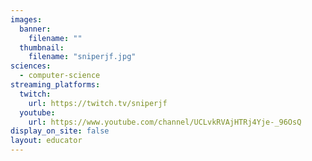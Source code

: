 ```yaml
---
images:
  banner:
    filename: ""
  thumbnail:
    filename: "sniperjf.jpg"
sciences:
  - computer-science
streaming_platforms:
  twitch:
    url: https://twitch.tv/sniperjf
  youtube:
    url: https://www.youtube.com/channel/UCLvkRVAjHTRj4Yje-_96OsQ
display_on_site: false
layout: educator
---
```

